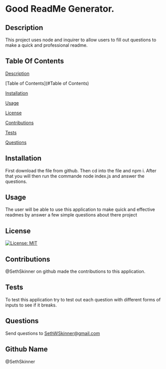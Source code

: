 # Good ReadMe Generator.

  ## Description 

  This project uses node and inquirer to allow users to fill out questions to make a quick and professional readme.

  ## Table Of Contents
  
  [Description](#Description)

  [Table of Contents](#Table of Contents)

  [Installation](#Installation)

  [Usage](#Usage)

  [License](#License)

  [Contributions](#Contributions)

  [Tests](#Tests)

  [Questions](#Questions)

  ## Installation

  First download the file from github. Then cd into the file and npm i. After that you will then run the commande node index.js and answer the questions.

  ## Usage

  The user will be able to use this application to make quick and effective readmes by answer a few simple questions about there project

  ## License

  [![License: MIT](https://img.shields.io/badge/License-MIT-yellow.svg)](https://opensource.org/licenses/MIT)

  ## Contributions

  @SethSkinner on github made the contributions to this application.

  ## Tests

  To test this application try to test out each question with different forms of inputs to see if it breaks.

  ## Questions

  Send questions to SethWSkinner@gmail.com

  ## Github Name

  @SethSkinner